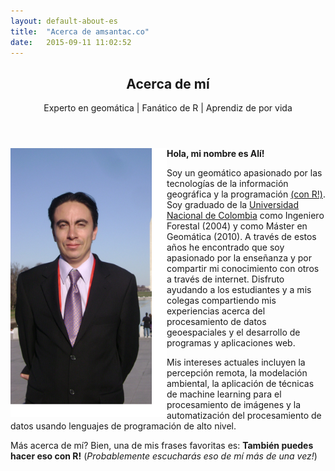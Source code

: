```yaml
---
layout: default-about-es
title:  "Acerca de amsantac.co"
date:   2015-09-11 11:02:52
---
```

<header>
<h2>Acerca de mí</h2>
<span class="byline">Experto en geomática | Fanático de R | Aprendiz de por vida</span>
</header>

<p>
<a href="#" class="image full"><img src="/images/static/aboutme.png" alt="" style="float:left;width:250px;height:430px;"/></a>
<strong>Hola, mi nombre es Alí!</strong>

Soy un geomático apasionado por las tecnologías de la información geográfica y la programación <a href="http://r-project.org">(con R!)</a>. Soy graduado de la <a href="http://unal.edu.co/">Universidad Nacional de Colombia</a> como Ingeniero Forestal (2004) y como Máster en Geomática (2010). A través de estos años he encontrado que soy apasionado por la enseñanza y por compartir mi conocimiento con otros a través de internet. Disfruto ayudando a los estudiantes y a mis colegas compartiendo mis experiencias acerca del procesamiento de datos geoespaciales y el desarrollo de programas y aplicaciones web.  
</p>
Mis intereses actuales incluyen la percepción remota, la modelación ambiental, la aplicación de técnicas de machine learning para el procesamiento de imágenes y la automatización del procesamiento de datos usando lenguajes de programación de alto nivel.

Más acerca de mí? Bien, una de mis frases favoritas es: **También puedes hacer eso con R!** (*Probablemente escucharás eso de mí más de una vez!*)

<!-- Si deseas contactarme siéntete libre de enviarme un mensaje. Aquí está [mi página de contacto]. -->

[(R!)]: http://r-project.org
[R!]: http://r-project.org
[Clark University]: http://www.clarku.edu
[Universidad Nacional de Colombia]: http://www.unal.edu.co
[mi página de contacto]: /es/contact.html